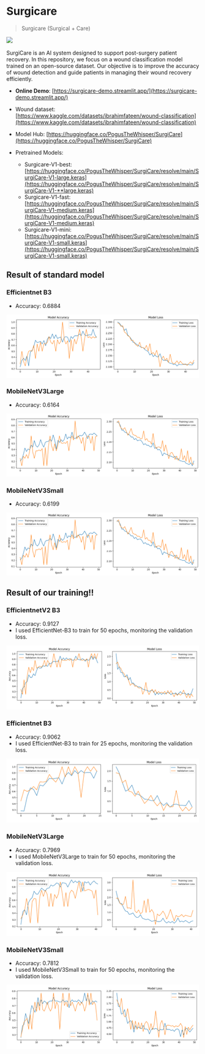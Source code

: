 # Surgicare

> Surgicare (Surgical + Care) 
<img src="https://i.imgur.com/nOi95Cj.png" width="250">

SurgiCare is an AI system designed to support post-surgery patient recovery. In this repository, we focus on a wound classification model trained on an open-source dataset. Our objective is to improve the accuracy of wound detection and guide patients in managing their wound recovery efficiently.

- **Online Demo**: [https://surgicare-demo.streamlit.app/](https://surgicare-demo.streamlit.app/)
- Wound dataset: [https://www.kaggle.com/datasets/ibrahimfateen/wound-classification](https://www.kaggle.com/datasets/ibrahimfateen/wound-classification)

- Model Hub: [https://huggingface.co/PogusTheWhisper/SurgiCare](https://huggingface.co/PogusTheWhisper/SurgiCare)
- Pretrained Models:
    * Surgicare-V1-best: [https://huggingface.co/PogusTheWhisper/SurgiCare/resolve/main/SurgiCare-V1-large.keras](https://huggingface.co/PogusTheWhisper/SurgiCare/resolve/main/SurgiCare-V1-**large.keras)
    * Surgicare-V1-fast: [https://huggingface.co/PogusTheWhisper/SurgiCare/resolve/main/SurgiCare-V1-medium.keras](https://huggingface.co/PogusTheWhisper/SurgiCare/resolve/main/SurgiCare-V1-medium.keras)
    * Surgicare-V1-mini: [https://huggingface.co/PogusTheWhisper/SurgiCare/resolve/main/SurgiCare-V1-small.keras](https://huggingface.co/PogusTheWhisper/SurgiCare/resolve/main/SurgiCare-V1-small.keras)

## Result of standard model
### Efficientnet B3
* Accuracy: 0.6884

![alt text](wound_classify_train/EfficientNetV2B3-standard.png?raw=true)

### MobileNetV3Large
* Accuracy: 0.6164
  
![alt text](wound_classify_train/MobileNetV3Large-standard.png?raw=true)

### MobileNetV3Small
* Accuracy: 0.6199
  
![alt text](wound_classify_train/MobileNetV3Small-standard.png?raw=true)

## Result of our training!!
### EfficientnetV2 B3
* Accuracy: 0.9127
* I used EfficientNet-B3 to train for 50 epochs, monitoring the validation loss.

![alt text](wound_classify_train/SurgiCare-V1-large-turbo.png?raw=true)
### Efficientnet B3
* Accuracy: 0.9062
* I used EfficientNet-B3 to train for 25 epochs, monitoring the validation loss.

![alt text](wound_classify_train/SurgiCare-V1-large.png?raw=true)

### MobileNetV3Large
* Accuracy: 0.7969
* I used MobileNetV3Large to train for 50 epochs, monitoring the validation loss.
  
![alt text](wound_classify_train/SurgiCare-V1-medium.png?raw=true)

### MobileNetV3Small
* Accuracy: 0.7812
* I used MobileNetV3Small to train for 50 epochs, monitoring the validation loss.
  
![alt text](wound_classify_train/SurgiCare-V1-small.png?raw=true)
